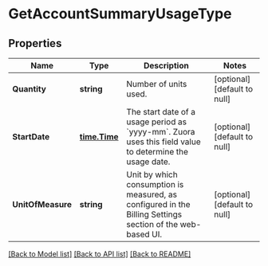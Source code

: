 # GetAccountSummaryUsageType

## Properties
Name | Type | Description | Notes
------------ | ------------- | ------------- | -------------
**Quantity** | **string** | Number of units used.  | [optional] [default to null]
**StartDate** | [**time.Time**](time.Time.md) | The start date of a usage period as &#x60;yyyy-mm&#x60;. Zuora uses this field value to determine the usage date.  | [optional] [default to null]
**UnitOfMeasure** | **string** | Unit by which consumption is measured, as configured in the Billing Settings section of the web-based UI.  | [optional] [default to null]

[[Back to Model list]](../README.md#documentation-for-models) [[Back to API list]](../README.md#documentation-for-api-endpoints) [[Back to README]](../README.md)


